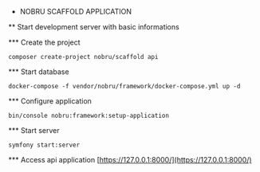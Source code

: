 * NOBRU SCAFFOLD APPLICATION


** Start development server with basic informations

*** Create the project
```
composer create-project nobru/scaffold api
```

*** Start database
```
docker-compose -f vendor/nobru/framework/docker-compose.yml up -d
```

*** Configure application
```
bin/console nobru:framework:setup-application
```

*** Start server
```
symfony start:server
```

*** Access api application
[https://127.0.0.1:8000/](https://127.0.0.1:8000/)